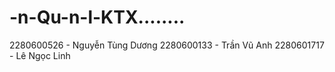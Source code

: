 # -n-Qu-n-l-KTX........

2280600526 - Nguyễn Tùng Dương
2280600133 - Trần Vũ Anh
2280601717 - Lê Ngọc Linh
